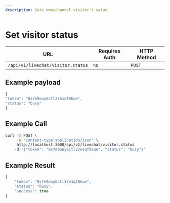 ```yaml
---
description: Sets omnichannel visitor's satus
---
```


# Set visitor status

| URL                               | Requires Auth | HTTP Method |
| --------------------------------- | ------------- | ----------- |
| `/api/v1/livechat/visitor.status` | `no`          | `POST`      |

## Example payload

```javascript
{
"token": "8s7e9ony6ctl27e1qf8kue",
"status": "busy"
}
```

## Example Call

```bash
curl -X POST \
     -H "Content-type:application/json" \
     http://localhost:3000/api/v1/livechat/visitor.status
    -d '{"token": "8s7e9ony6ctl27e1qf8kue", "status": "busy"}'
```

## Example Result

```javascript
{
    "token": "8s7e9ony6ctl27e1qf8kue",
    "status": "busy",
    "success": true
}
```
